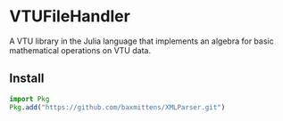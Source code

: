 # VTUFileHandler
A VTU library in the Julia language that implements an algebra for basic mathematical operations on VTU data.

## Install

```julia
import Pkg
Pkg.add("https://github.com/baxmittens/XMLParser.git")
```
